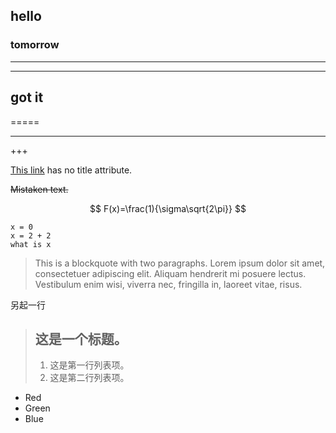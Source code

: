 ## hello
### tomorrow
---

---
## got it
=====
***
+++

[This link](http://example.net/) has no title attribute.


~~Mistaken text.~~


<center>
$$
F(x)=\frac(1){\sigma\sqrt{2\pi}}
$$
</center>


```
x = 0
x = 2 + 2
what is x
```

> This is a blockquote with two paragraphs. Lorem ipsum dolor sit amet,
  consectetuer adipiscing elit. Aliquam hendrerit mi posuere lectus.
  Vestibulum enim wisi, viverra nec, fringilla in, laoreet vitae, risus.

另起一行

  > ## 这是一个标题。
  >
  > 1.   这是第一行列表项。
  > 2.   这是第二行列表项。
  >

  *   Red
  *   Green
  *   Blue
